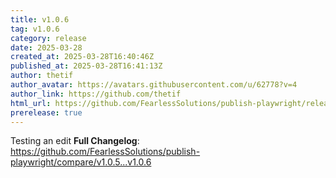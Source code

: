 ```yaml
---
title: v1.0.6
tag: v1.0.6
category: release
date: 2025-03-28
created_at: 2025-03-28T16:40:46Z
published_at: 2025-03-28T16:41:13Z
author: thetif
author_avatar: https://avatars.githubusercontent.com/u/62778?v=4
author_link: https://github.com/thetif
html_url: https://github.com/FearlessSolutions/publish-playwright/releases/tag/v1.0.6
prerelease: true
---
```


Testing an edit
**Full Changelog**: https://github.com/FearlessSolutions/publish-playwright/compare/v1.0.5...v1.0.6

